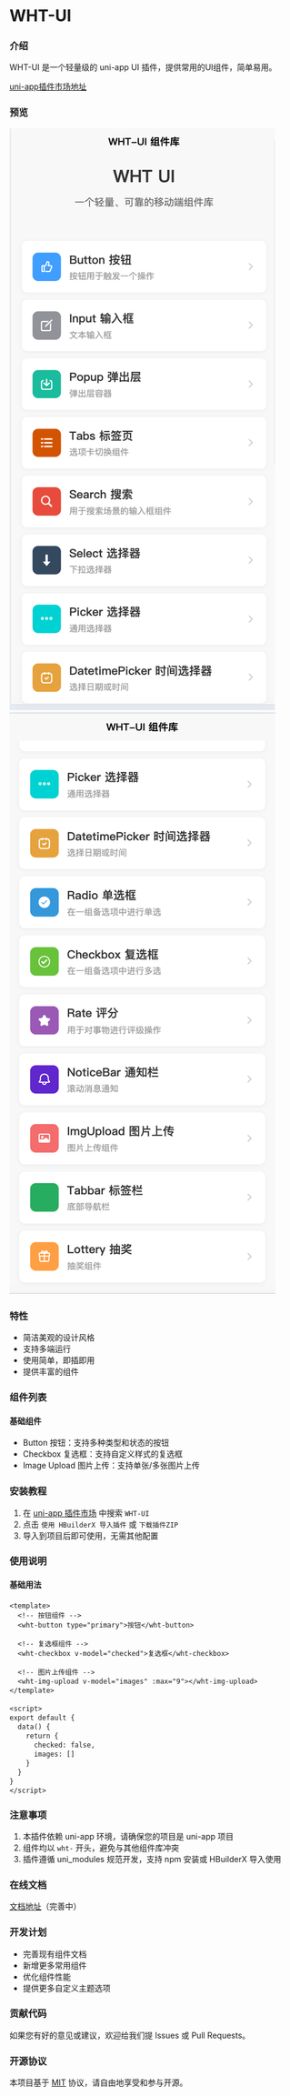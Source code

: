 # WHT-UI
### 介绍

WHT-UI 是一个轻量级的 uni-app UI 插件，提供常用的UI组件，简单易用。

[uni-app插件市场地址](https://ext.dcloud.net.cn/plugin?id=21321)

### 预览

![示例1](./images/1.png)
![示例2](./images/2.png)

### 特性

- 简洁美观的设计风格
- 支持多端运行
- 使用简单，即插即用
- 提供丰富的组件

### 组件列表

#### 基础组件
- Button 按钮：支持多种类型和状态的按钮
- Checkbox 复选框：支持自定义样式的复选框
- Image Upload 图片上传：支持单张/多张图片上传

### 安装教程

1. 在 [uni-app 插件市场](https://ext.dcloud.net.cn/plugin?id=21321) 中搜索 `WHT-UI`
2. 点击 `使用 HBuilderX 导入插件` 或 `下载插件ZIP`
3. 导入到项目后即可使用，无需其他配置

### 使用说明

#### 基础用法

```vue
<template>
  <!-- 按钮组件 -->
  <wht-button type="primary">按钮</wht-button>
  
  <!-- 复选框组件 -->
  <wht-checkbox v-model="checked">复选框</wht-checkbox>
  
  <!-- 图片上传组件 -->
  <wht-img-upload v-model="images" :max="9"></wht-img-upload>
</template>

<script>
export default {
  data() {
    return {
      checked: false,
      images: []
    }
  }
}
</script>
```

### 注意事项

1. 本插件依赖 uni-app 环境，请确保您的项目是 uni-app 项目
2. 组件均以 `wht-` 开头，避免与其他组件库冲突
3. 插件遵循 uni_modules 规范开发，支持 npm 安装或 HBuilderX 导入使用

### 在线文档

[文档地址](https://gitee.com/wht-ui)（完善中）

### 开发计划

- 完善现有组件文档
- 新增更多常用组件
- 优化组件性能
- 提供更多自定义主题选项

### 贡献代码

如果您有好的意见或建议，欢迎给我们提 Issues 或 Pull Requests。

### 开源协议

本项目基于 [MIT](https://opensource.org/licenses/MIT) 协议，请自由地享受和参与开源。